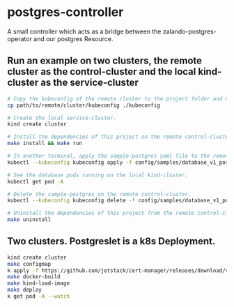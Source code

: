 # postgres-controller

A small controller which acts as a bridge between the zalando-postgres-operator and our postgres Resource.

## Run an example on two clusters, the remote cluster as the control-cluster and the local kind-cluster as the service-cluster

```bash
# Copy the kubeconfig of the remote cluster to the project folder and name it `kubeconfig`.
cp path/to/remote/cluster/kubeconfig ./kubeconfig

# Create the local service-cluster.
kind create cluster

# Install the dependencies of this project on the remote control-cluster and run the `postgreslet` locally.
make install && make run

# In another terminal, apply the sample-postgres yaml file to the remote control-cluster.
kubectl --kubeconfig kubeconfig apply -f config/samples/database_v1_postgres.yaml

# See the database pods running on the local kind-cluster.
kubectl get pod -A

# Delete the sample-postgres on the remote control-cluster.
kubectl --kubeconfig kubeconfig delete -f config/samples/database_v1_postgres.yaml

# Uninstall the dependencies of this project from the remote control-cluster.
make uninstall
```

## Two clusters. Postgreslet is a k8s Deployment.

```bash
kind create cluster
make configmap
k apply -f https://github.com/jetstack/cert-manager/releases/download/v1.1.0/cert-manager.yaml
make docker-build
make kind-load-image
make deploy
k get pod -A --watch
```
